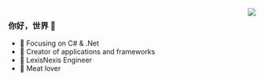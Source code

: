 <img align="right" src="https://github-readme-stats.vercel.app/api?username=zhaozhengyan&show_icons=true&icon_color=CE1D2D&text_color=718096&bg_color=#22272e&hide_title=true&theme=dark" />

### 你好，世界 👋

- :orange_book: Focusing on C# & .Net
- :hammer: Creator of applications and frameworks
- :ram: LexisNexis Engineer
- :meat_on_bone: Meat lover
